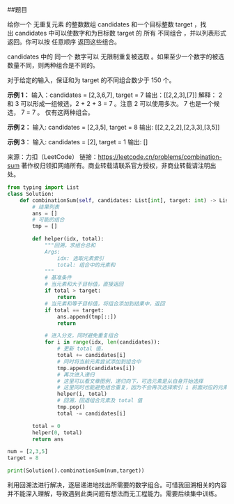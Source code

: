 ##题目

给你一个 无重复元素 的整数数组 candidates 和一个目标整数 target ，找出 candidates 中可以使数字和为目标数 target 的 所有 不同组合 ，并以列表形式返回。你可以按 任意顺序 返回这些组合。

candidates 中的 同一个 数字可以 无限制重复被选取 。如果至少一个数字的被选数量不同，则两种组合是不同的。 

对于给定的输入，保证和为 target 的不同组合数少于 150 个。

**示例 1：**
输入：candidates = [2,3,6,7], target = 7
输出：\[[2,2,3],[7]]
解释：
2 和 3 可以形成一组候选，2 + 2 + 3 = 7 。注意 2 可以使用多次。
7 也是一个候选， 7 = 7 。
仅有这两种组合。

**示例 2：**
输入: candidates = [2,3,5], target = 8
输出: \[[2,2,2,2],[2,3,3],[3,5]]

**示例 3**：
输入: candidates = [2], target = 1
输出: []

来源：力扣（LeetCode）
链接：https://leetcode.cn/problems/combination-sum
著作权归领扣网络所有。商业转载请联系官方授权，非商业转载请注明出处。


~~~python
from typing import List
class Solution:
    def combinationSum(self, candidates: List[int], target: int) -> List[List[int]]:
        # 结果列表
        ans = []
        # 可能的组合
        tmp = []

        def helper(idx, total):
            """回溯，求组合总和
            Args:
                idx: 选取元素索引
                total: 组合中的元素和
            """
            # 基准条件
            # 当元素和大于目标值，直接返回
            if total > target:
                return
            # 当元素和等于目标值，将组合添加到结果中，返回
            if total == target:
                ans.append(tmp[::])
                return

            # 进入分支，同时避免重复组合
            for i in range(idx, len(candidates)):
                # 更新 total 值，
                total += candidates[i]
                # 同时将当前元素尝试添加到组合中
                tmp.append(candidates[i])
                # 再次进入递归
                # 这里可以看文章图例，递归向下，可选元素是从自身开始选择
                # 这里同时也能避免组合重复，因为不会再次选择索引 i 前面对应的元素
                helper(i, total)
                # 回溯，回退组合元素及 total 值
                tmp.pop()
                total -= candidates[i]

        total = 0
        helper(0, total)
        return ans

num = [2,3,5]
target = 8

print(Solution().combinationSum(num,target))
~~~

利用回溯法进行解决，逐层递进地找出所需要的数字组合。可惜我回溯相关的内容并不能深入理解，导致遇到此类问题有想法而无工程能力。需要后续集中训练。